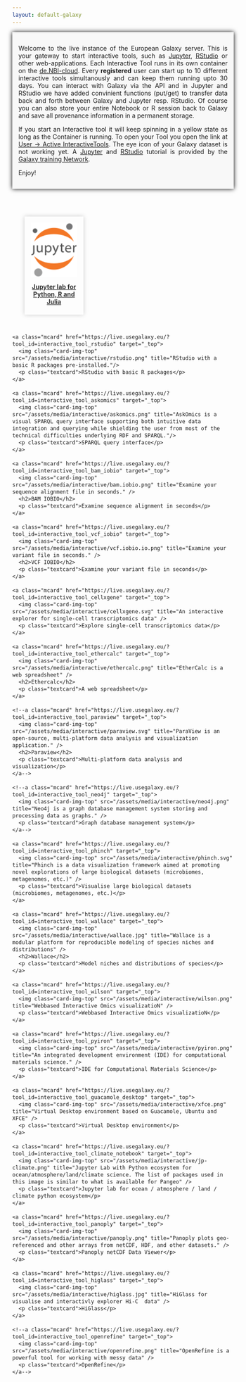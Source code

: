 ```yaml
---
layout: default-galaxy
---
```

<style type="text/css">
#maincontainer {
width: 100% !important;
padding-left: 0px !important;
padding-right: 0px !important;
}

.mcard {
  box-shadow: 0px 0px 10px #ccc;
  display: flex;
  width: 21%;
  flex-direction: column;
  margin: 2em;
  padding: 1em;
}
.mcard .card-img-top {
  width: 100%;
}
.mcard h2{
  text-align: center;
  color: #333;
  padding: 0.5em;
}
.mcard:hover {
  box-shadow: 0px 0px 10px black;
}

.flex-container {
  padding: 0;
  margin: 0;
  list-style: none;

  display: -webkit-box;
  display: -moz-box;
  display: -ms-flexbox;
  display: -webkit-flex;
  display: flex;

  -webkit-flex-flow: row wrap;
  justify-content: flex-start;
  margin-top: 7%;
}

.mcard img {
margin: auto;
}

.live-header-text {
  text-align: justify;
  overflow: hidden;
  padding: 1em;
  background-color: #f8f8f8;
  box-shadow: 0px 0px 10px black;
}

.textcard {
  margin-bottom: 0.5em;
  color: #333;
  text-align: center;
  font-weight: bold;
}

</style>
<div class="live-header-text">
	<p>
    Welcome to the live instance of the European Galaxy server. This is your gateway to start interactive tools, such as
    <a href="https://jupyter.org/">Jupyter</a>, <a href="https://rstudio.com/">RStudio</a> or other web-applications.
    Each Interactive Tool runs in its own container on the <a href="https://www.denbi.de/cloud" target="_blank">de.NBI-cloud</a>.
    Every <b>registered</b> user can start up to 10 different interactive tools simultanously and can keep them running upto 30 days.
    You can interact with Galaxy via the API and in Jupyter and RStudio we have added convinient functions (put/get) to transfer data
    back and forth between Galaxy and Jupyter resp. RStudio. Of course you can also store your entire Notebook or R session back to Galaxy and
    save all provenance information in a permanent storage.
	</p>
	<p>
    If you start an Interactive tool it will keep spinning in a yellow state as long as the Container is running. To open your Tool you open the link
    at <a href="https://live.usegalaxy.eu/interactivetool_entry_points/list" target="_top">User → Active InteractiveTools</a>. The eye icon of your Galaxy dataset
    is not working yet. A <a href="https://training.galaxyproject.org/training-material/topics/galaxy-ui/tutorials/jupyterlab/tutorial.html">Jupyter</a> and <a href="https://training.galaxyproject.org/training-material/topics/galaxy-ui/tutorials/rstudio/tutorial.html">RStudio</a> tutorial is provided by the <a href="https://training.galaxyproject.org">Galaxy training Network</a>.
    </p>
	<p>
    Enjoy!
	</p>
</div>
<div class="flex-container">
    <a class="mcard" href="https://live.usegalaxy.eu/?tool_id=interactive_tool_jupyter_notebook" target="_top">
      <img class="card-img-top" src="/assets/media/interactive/jupyter.svg" title="Jupyter Lab with various kernerls including Python, R and Julia" />
      <p class="textcard">Jupyter lab for Python, R and Julia</p>
    </a>

    <a class="mcard" href="https://live.usegalaxy.eu/?tool_id=interactive_tool_rstudio" target="_top">
      <img class="card-img-top" src="/assets/media/interactive/rstudio.png" title="RStudio with a basic R packages pre-installed."/>
      <p class="textcard">RStudio with basic R packages</p>
    </a>

    <a class="mcard" href="https://live.usegalaxy.eu/?tool_id=interactive_tool_askomics" target="_top">
      <img class="card-img-top" src="/assets/media/interactive/askomics.png" title="AskOmics is a visual SPARQL query interface supporting both intuitive data integration and querying while shielding the user from most of the technical difficulties underlying RDF and SPARQL."/>
      <p class="textcard">SPARQL query interface</p>
    </a>

    <a class="mcard" href="https://live.usegalaxy.eu/?tool_id=interactive_tool_bam_iobio" target="_top">
      <img class="card-img-top" src="/assets/media/interactive/bam.iobio.png" title="Examine your sequence alignment file in seconds." />
      <h2>BAM IOBIO</h2>
      <p class="textcard">Examine sequence alignment in seconds</p>
    </a>

    <a class="mcard" href="https://live.usegalaxy.eu/?tool_id=interactive_tool_vcf_iobio" target="_top">
      <img class="card-img-top" src="/assets/media/interactive/vcf.iobio.io.png" title="Examine your variant file in seconds." />
      <h2>VCF IOBIO</h2>
      <p class="textcard">Examine your variant file in seconds</p>
    </a>

    <a class="mcard" href="https://live.usegalaxy.eu/?tool_id=interactive_tool_cellxgene" target="_top">
      <img class="card-img-top" src="/assets/media/interactive/cellxgene.svg" title="An interactive explorer for single-cell transcriptomics data" />
      <p class="textcard">Explore single-cell transcriptomics data</p>
    </a>

    <a class="mcard" href="https://live.usegalaxy.eu/?tool_id=interactive_tool_ethercalc" target="_top">
      <img class="card-img-top" src="/assets/media/interactive/ethercalc.png" title="EtherCalc is a web spreadsheet" />
      <h2>Ethercalc</h2>
      <p class="textcard">A web spreadsheet</p>
    </a>

    <!--a class="mcard" href="https://live.usegalaxy.eu/?tool_id=interactive_tool_paraview" target="_top">
      <img class="card-img-top" src="/assets/media/interactive/paraview.svg" title="ParaView is an open-source, multi-platform data analysis and visualization application." />
      <h2>Paraview</h2>
      <p class="textcard">Multi-platform data analysis and visualization</p>
    </a-->

    <!--a class="mcard" href="https://live.usegalaxy.eu/?tool_id=interactive_tool_neo4j" target="_top">
      <img class="card-img-top" src="/assets/media/interactive/neo4j.png" title="Neo4j is a graph database management system storing and processing data as graphs." />
      <p class="textcard">Graph database management system</p>
    </a-->

    <a class="mcard" href="https://live.usegalaxy.eu/?tool_id=interactive_tool_phinch" target="_top">
      <img class="card-img-top" src="/assets/media/interactive/phinch.svg" title="Phinch is a data visualization framework aimed at promoting novel explorations of large biological datasets (microbiomes, metagenomes, etc.)" />
      <p class="textcard">Visualise large biological datasets (microbiomes, metagenomes, etc.)</p>
    </a>

    <a class="mcard" href="https://live.usegalaxy.eu/?tool_id=interactive_tool_wallace" target="_top">
      <img class="card-img-top" src="/assets/media/interactive/wallace.jpg" title="Wallace is a modular platform for reproducible modeling of species niches and distributions" />
      <h2>Wallace</h2>
      <p class="textcard">Model niches and distributions of species</p>
    </a>

    <a class="mcard" href="https://live.usegalaxy.eu/?tool_id=interactive_tool_wilson" target="_top">
      <img class="card-img-top" src="/assets/media/interactive/wilson.png" title="Webbased Interactive Omics visualizatioN" />
      <p class="textcard">Webbased Interactive Omics visualizatioN</p>
    </a>

    <a class="mcard" href="https://live.usegalaxy.eu/?tool_id=interactive_tool_pyiron" target="_top">
      <img class="card-img-top" src="/assets/media/interactive/pyiron.png" title="An integrated development environment (IDE) for computational materials science." />
      <p class="textcard">IDE for Computational Materials Science</p>
    </a>

    <a class="mcard" href="https://live.usegalaxy.eu/?tool_id=interactive_tool_guacamole_desktop" target="_top">
      <img class="card-img-top" src="/assets/media/interactive/xfce.png" title="Virtual Desktop environment based on Guacamole, Ubuntu and XFCE" />
      <p class="textcard">Virtual Desktop environment</p>
    </a>

    <a class="mcard" href="https://live.usegalaxy.eu/?tool_id=interactive_tool_climate_notebook" target="_top">
      <img class="card-img-top" src="/assets/media/interactive/jp-climate.png" title="Jupyter Lab with Python ecosystem for ocean/atmosphere/land/climate science. The list of packages used in this image is similar to what is available for Pangeo" />
      <p class="textcard">Jupyter lab for ocean / atmosphere / land / climate python ecosystem</p>
    </a>

    <a class="mcard" href="https://live.usegalaxy.eu/?tool_id=interactive_tool_panoply" target="_top">
      <img class="card-img-top" src="/assets/media/interactive/panoply.png" title="Panoply plots geo-referenced and other arrays from netCDF, HDF, and other datasets." />
      <p class="textcard">Panoply netCDF Data Viewer</p>
    </a>

    <a class="mcard" href="https://live.usegalaxy.eu/?tool_id=interactive_tool_higlass" target="_top">
      <img class="card-img-top" src="/assets/media/interactive/higlass.jpg" title="HiGlass for visualise and interactivly explorer Hi-C  data" />
      <p class="textcard">HiGlass</p>
    </a>

    <!--a class="mcard" href="https://live.usegalaxy.eu/?tool_id=interactive_tool_openrefine" target="_top">
      <img class="card-img-top" src="/assets/media/interactive/openrefine.png" title="OpenRefine is a powerful tool for working with messy data" />
      <p class="textcard">OpenRefine</p>
    </a-->

</div>
